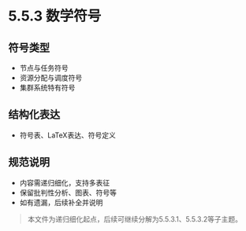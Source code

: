 # 5.5.3 数学符号

## 符号类型

- 节点与任务符号
- 资源分配与调度符号
- 集群系统特有符号

## 结构化表达

- 符号表、LaTeX表达、符号定义

## 规范说明

- 内容需递归细化，支持多表征
- 保留批判性分析、图表、符号等
- 如有遗漏，后续补全并说明

> 本文件为递归细化起点，后续可继续分解为5.5.3.1、5.5.3.2等子主题。
